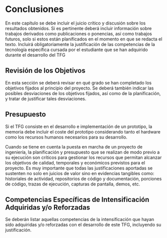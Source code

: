 # Conclusiones

En este capítulo se debe incluir el juicio crítico y discusión sobre los resultados obtenidos. Si es pertinente deberá incluir información sobre trabajos derivados como publicaciones o ponencias, así como trabajos futuros, solo si estos están planificados en el momento en que se redacta el texto. Incluirá obligatoriamente la justificación de las competencias de la tecnología específica cursada por el estudiante que se han adquirido durante el desarrollo del TFG

## Revisión de los Objetivos

En esta sección se deberá revisar en qué grado se han completado los objetivos fijados al principio del proyecto. Se deberá también indicar las posibles desviaciones de los objetivos fijados, así como de la planificación, y tratar de justificar tales desviaciones.

## Presupuesto

Si el TFG consiste en el desarrollo e implementación de un prototipo, la memoria debe incluir el coste del prototipo considerando tanto el hardware como los recursos humanos necesarios para su desarrollo.

Cuando se tiene en cuenta la puesta en marcha de un proyecto de ingeniería, la planificación y presupuesto que se realizan de modo previo a su ejecución son críticos para gestionar los recursos que permitan alcanzar los objetivos de calidad, temporales y económicos previstos para el proyecto. Es muy importante que todas las justificaciones aportadas se sustenten no solo en juicios de valor sino en evidencias tangibles como: historiales de actividad, repositorios de código y documentación, porciones de código, trazas de ejecución, capturas de pantalla, demos, etc.

## Competencias Específicas de Intensificación Adquiridas y/o Reforzadas

Se deberán listar aquellas competencias de la intensificación que hayan sido adquiridas y/o reforzadas con el desarrollo de este TFG, incluyendo su justificación.
